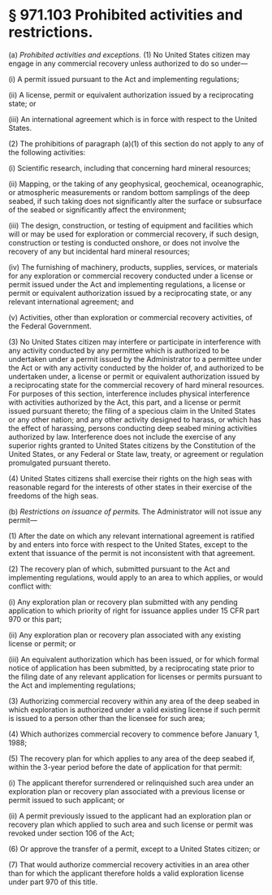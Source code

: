 # § 971.103   Prohibited activities and restrictions.

(a) *Prohibited activities and exceptions.* (1) No United States citizen may engage in any commercial recovery unless authorized to do so under—


(i) A permit issued pursuant to the Act and implementing regulations;


(ii) A license, permit or equivalent authorization issued by a reciprocating state; or


(iii) An international agreement which is in force with respect to the United States.


(2) The prohibitions of paragraph (a)(1) of this section do not apply to any of the following activities:


(i) Scientific research, including that concerning hard mineral resources;


(ii) Mapping, or the taking of any geophysical, geochemical, oceanographic, or atmospheric measurements or random bottom samplings of the deep seabed, if such taking does not significantly alter the surface or subsurface of the seabed or significantly affect the environment;


(iii) The design, construction, or testing of equipment and facilities which will or may be used for exploration or commercial recovery, if such design, construction or testing is conducted onshore, or does not involve the recovery of any but incidental hard mineral resources;


(iv) The furnishing of machinery, products, supplies, services, or materials for any exploration or commercial recovery conducted under a license or permit issued under the Act and implementing regulations, a license or permit or equivalent authorization issued by a reciprocating state, or any relevant international agreement; and


(v) Activities, other than exploration or commercial recovery activities, of the Federal Government.


(3) No United States citizen may interfere or participate in interference with any activity conducted by any permittee which is authorized to be undertaken under a permit issued by the Administrator to a permittee under the Act or with any activity conducted by the holder of, and authorized to be undertaken under, a license or permit or equivalent authorization issued by a reciprocating state for the commercial recovery of hard mineral resources. For purposes of this section, interference includes physical interference with activities authorized by the Act, this part, and a license or permit issued pursuant thereto; the filing of a specious claim in the United States or any other nation; and any other activity designed to harass, or which has the effect of harassing, persons conducting deep seabed mining activities authorized by law. Interference does not include the exercise of any superior rights granted to United States citizens by the Constitution of the United States, or any Federal or State law, treaty, or agreement or regulation promulgated pursuant thereto.


(4) United States citizens shall exercise their rights on the high seas with reasonable regard for the interests of other states in their exercise of the freedoms of the high seas.


(b) *Restrictions on issuance of permits.* The Administrator will not issue any permit—


(1) After the date on which any relevant international agreement is ratified by and enters into force with respect to the United States, except to the extent that issuance of the permit is not inconsistent with that agreement.


(2) The recovery plan of which, submitted pursuant to the Act and implementing regulations, would apply to an area to which applies, or would conflict with:


(i) Any exploration plan or recovery plan submitted with any pending application to which priority of right for issuance applies under 15 CFR part 970 or this part;


(ii) Any exploration plan or recovery plan associated with any existing license or permit; or


(iii) An equivalent authorization which has been issued, or for which formal notice of application has been submitted, by a reciprocating state prior to the filing date of any relevant application for licenses or permits pursuant to the Act and implementing regulations;


(3) Authorizing commercial recovery within any area of the deep seabed in which exploration is authorized under a valid existing license if such permit is issued to a person other than the licensee for such area;


(4) Which authorizes commercial recovery to commence before January 1, 1988;


(5) The recovery plan for which applies to any area of the deep seabed if, within the 3-year period before the date of application for that permit:


(i) The applicant therefor surrendered or relinquished such area under an exploration plan or recovery plan associated with a previous license or permit issued to such applicant; or 


(ii) A permit previously issued to the applicant had an exploration plan or recovery plan which applied to such area and such license or permit was revoked under section 106 of the Act; 


(6) Or approve the transfer of a permit, except to a United States citizen; or


(7) That would authorize commercial recovery activities in an area other than for which the applicant therefore holds a valid exploration license under part 970 of this title.





